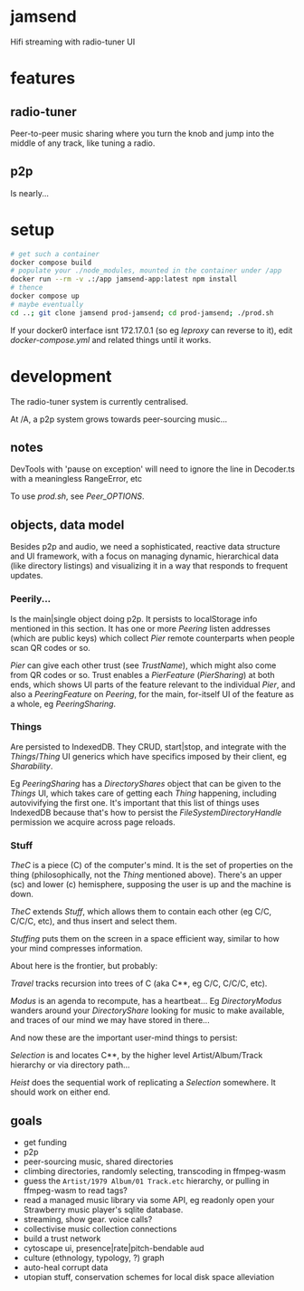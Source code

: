 # jamsend

Hifi streaming with radio-tuner UI

# features

## radio-tuner

Peer-to-peer music sharing where you turn the knob and jump into the middle of any track, like tuning a radio.

## p2p

Is nearly...

# setup

```bash
# get such a container
docker compose build
# populate your ./node_modules, mounted in the container under /app
docker run --rm -v .:/app jamsend-app:latest npm install
# thence
docker compose up
# maybe eventually
cd ..; git clone jamsend prod-jamsend; cd prod-jamsend; ./prod.sh
```

If your docker0 interface isnt 172.17.0.1 (so eg _leproxy_ can reverse to it), edit *docker-compose.yml* and related things until it works.

# development

The radio-tuner system is currently centralised.

At /A, a p2p system grows towards peer-sourcing music...

## notes

DevTools with 'pause on exception' will need to ignore the line in Decoder.ts with a meaningless RangeError, etc

To use *prod.sh*, see *Peer_OPTIONS*.

## objects, data model

Besides p2p and audio, we need a sophisticated, reactive data structure and UI framework, with a focus on managing dynamic, hierarchical data (like directory listings) and visualizing it in a way that responds to frequent updates.

### Peerily...

Is the main|single object doing p2p. It persists to localStorage info mentioned in this section. It has one or more *Peering* listen addresses (which are public keys) which collect *Pier* remote counterparts when people scan QR codes or so.

*Pier* can give each other trust (see *TrustName*), which might also come from QR codes or so. Trust enables a *PierFeature* (*PierSharing*) at both ends, which shows UI parts of the feature relevant to the individual *Pier*, and also a *PeeringFeature* on *Peering*, for the main, for-itself UI of the feature as a whole, eg *PeeringSharing*.

### Things

Are persisted to IndexedDB. They CRUD, start|stop, and integrate with the *Things*/*Thing* UI generics which have specifics imposed by their client, eg *Sharability*.

Eg *PeeringSharing* has a *DirectoryShares* object that can be given to the *Things* UI, which takes care of getting each *Thing* happening, including autovivifying the first one. It's important that this list of things uses IndexedDB because that's how to persist the *FileSystemDirectoryHandle* permission we acquire across page reloads.

### Stuff

*TheC* is a piece (C) of the computer's mind. It is the set of properties on the thing (philosophically, not the *Thing* mentioned above). There's an upper (sc) and lower (c) hemisphere, supposing the user is up and the machine is down.

*TheC* extends *Stuff*, which allows them to contain each other (eg C/C, C/C/C, etc), and thus insert and select them.

*Stuffing* puts them on the screen in a space efficient way, similar to how your mind compresses information.

About here is the frontier, but probably:

*Travel* tracks recursion into trees of C (aka C**, eg C/C, C/C/C, etc).

*Modus* is an agenda to recompute, has a heartbeat... Eg *DirectoryModus* wanders around your *DirectoryShare* looking for music to make available, and traces of our mind we may have stored in there...

And now these are the important user-mind things to persist:

*Selection* is and locates C**, by the higher level Artist/Album/Track hierarchy or via directory path...

*Heist* does the sequential work of replicating a *Selection* somewhere. It should work on either end.

## goals

- get funding
- p2p
- peer-sourcing music, shared directories
- climbing directories, randomly selecting, transcoding in ffmpeg-wasm
- guess the `Artist/1979 Album/01 Track.etc` hierarchy, or pulling in ffmpeg-wasm to read tags?
- read a managed music library via some API, eg readonly open your Strawberry music player's sqlite database.
- streaming, show gear. voice calls?
- collectivise music collection connections
- build a trust network
- cytoscape ui, presence|rate|pitch-bendable aud
- culture (ethnology, typology, ?) graph
- auto-heal corrupt data
- utopian stuff, conservation schemes for local disk space alleviation
